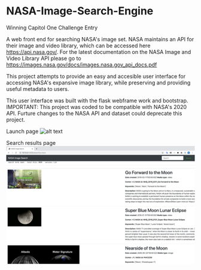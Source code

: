 # NASA-Image-Search-Engine
Winning Capitol One Challenge Entry

A web front end for searching NASA's image set. NASA maintains an API for their image and video library, which can be accessed here https://api.nasa.gov/. For the latest documentation on the NASA Image and Video Library API please go to https://images.nasa.gov/docs/images.nasa.gov_api_docs.pdf

This project attempts to provide an easy and accesible user interface for accessing NASA's expansive image library, while preserving and providing useful metadata to users.

This user interface was built with the flask webframe work and bootstrap. IMPORTANT: This project was coded to be compatible with NASA's 2020 API. Furture changes to the NASA API and dataset could deprecate this project.


Launch page
![alt text](https://github.com/shannonjin/NASA-Image-Search-Engine/blob/master/Screen%20Shot%202020-08-06%20at%2010.49.22%20PM.png)

Search results page
![alt text](https://github.com/shannonjin/NASA-Image-Search-Engine/blob/master/Screen%20Shot%202020-08-08%20at%2011.17.41%20PM.png)
